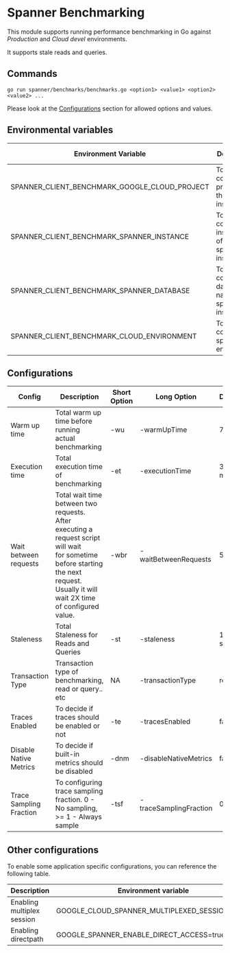 # Spanner Benchmarking 

This module supports running performance benchmarking in Go against *Production* and *Cloud devel* environments.

It supports stale reads and queries.

## Commands

``go run spanner/benchmarks/benchmarks.go <option1> <value1> <option2> <value2> ...``

Please look at the [Configurations](#configurations) section for allowed options and values.

## Environmental variables

| Environment Variable                          | Description                                        | Possible values                            |
|-----------------------------------------------|----------------------------------------------------|--------------------------------------------|
| SPANNER_CLIENT_BENCHMARK_GOOGLE_CLOUD_PROJECT | To configure project id of the spanner instance    | any valid project ID                       |
| SPANNER_CLIENT_BENCHMARK_SPANNER_INSTANCE     | To configure instance id of the spanner instance   | any valid instance ID in the same project  |
| SPANNER_CLIENT_BENCHMARK_SPANNER_DATABASE     | To configure database name in the spanner instance | any valid database ID in the same instance |
| SPANNER_CLIENT_BENCHMARK_CLOUD_ENVIRONMENT    | To configure spanner environment                   | PRODUCTION, DEVEL                          |

## Configurations

| Config                  | Description                                                                                                                                                                                          | Short Option | Long Option            | Default |
|-------------------------|------------------------------------------------------------------------------------------------------------------------------------------------------------------------------------------------------|--------------|------------------------|---------|
| Warm up time            | Total warm up time before running </br> actual benchmarking                                                                                                                                          | -wu          | -warmUpTime            | 7 mins  |
| Execution time          | Total execution time of benchmarking                                                                                                                                                                 | -et          | -executionTime         | 30 mins |
| Wait between requests   | Total wait time between two requests. </br> After executing a request  script will wait </br> for sometime before starting the next request. </br> Usually it will wait 2X time of configured value. | -wbr         | -waitBetweenRequests   | 5 ms    |
| Staleness               | Total Staleness for Reads and Queries                                                                                                                                                                | -st          | -staleness             | 15 secs |
| Transaction Type        | Transaction type of benchmarking, read or query.. etc                                                                                                                                                | NA           | -transactionType       | read    |
| Traces Enabled          | To decide if traces should be enabled or not                                                                                                                                                         | -te          | -tracesEnabled         | false   |
| Disable Native Metrics  | To decide if built-in metrics should be disabled                                                                                                                                                     | -dnm         | -disableNativeMetrics  | false   |
| Trace Sampling Fraction | To configuring trace sampling fraction. 0 - No sampling, >= 1 - Always sample                                                                                                                        | -tsf         | -traceSamplingFraction | 0.5     |

## Other configurations

To enable some application specific configurations, you can reference the following table.

| Description                | Environment variable                           |
|----------------------------|------------------------------------------------|
| Enabling multiplex session | GOOGLE_CLOUD_SPANNER_MULTIPLEXED_SESSIONS=true |
| Enabling directpath        | GOOGLE_SPANNER_ENABLE_DIRECT_ACCESS=true       |

